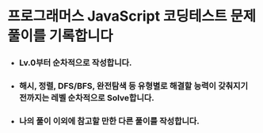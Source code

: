 # 프로그래머스 JavaScript 코딩테스트 문제 풀이를 기록합니다


* ### Lv.0부터 순차적으로 작성합니다.
* ### 해시, 정렬,  DFS/BFS, 완전탐색 등 유형별로 해결할 능력이 갖춰지기 전까지는 레벨 순차적으로 Solve합니다.
* ### 나의 풀이 이외에 참고할 만한 다른 풀이를 작성합니다.
